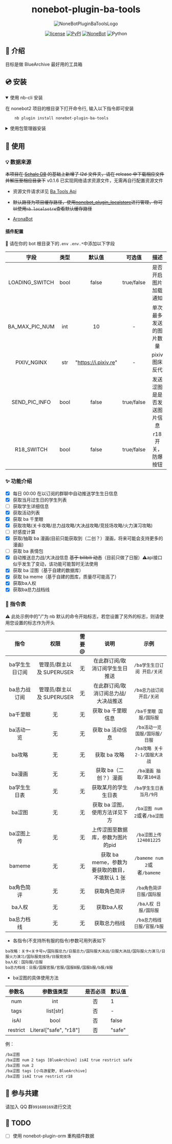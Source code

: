 <div align="center">

# nonebot-plugin-ba-tools

![NoneBotPluginBaToolsLogo](./logo.png)

[![license](https://img.shields.io/github/license/hanasa2023/nonebot-plugin-ba-tools.svg)](./LICENSE)
[![PyPI](https://img.shields.io/pypi/v/nonebot-plugin-ba-tools.svg)](https://pypi.python.org/pypi/nonebot-plugin-ba-tools)
[![NoneBot](https://img.shields.io/badge/nonebot-2.3.0+-red.svg)](https://nonebot.dev)
![Python](https://img.shields.io/badge/python-3.9+-blue.svg)

</div>

## 📖 介绍

目标是做 BlueArchive 最好用的工具箱

## 💿 安装

<details open>
<summary>使用 nb-cli 安装</summary>

在 nonebot2 项目的根目录下打开命令行, 输入以下指令即可安装

```sh
    nb plugin install nonebot-plugin-ba-tools
```

</details>

<details>
<summary>使用包管理器安装</summary>

在 nonebot2 项目的插件目录下, 打开命令行, 根据你使用的包管理器, 输入相应的安装命令

<details>
<summary>pip</summary>

```sh
  pip install nonebot-plugin-ba-tools
```

</details>

打开 nonebot2 项目根目录下的 `pyproject.toml` 文件, 在 `[tool.nonebot]` 部分追加写入

```python
    plugins = ["nonebot_plugin_ba_tools"]
```

</details>

## 🎉 使用

### 💡 数据来源

~~本项目在 [Schale DB](https://github.com/SchaleDB/SchaleDB) 的基础上新增了 l2d 文件夹，请在 release 中下载相应文件并解压至相应目录下~~ v0.1.6 已实现网络请求资源文件，无需再自行配置资源文件

- 资源文件请求详见 [Ba Tools Api](https://api.hanasaki.tech)

- ~~默认路径为项目缓存路径，使用[nonebot_plugin_localstore](https://github.com/nonebot/plugin-localstore)进行管理，你可以使用`nb localsotre`查看默认缓存路径~~

- [AronaBot](https://tutorial.arona.diyigemt.com/home)

#### 插件配置

🔧 请在你的 bot 根目录下的`.env` `.env.*`中添加以下字段

|      字段      | 类型 |        默认值        |   可选值   |            描述            |
| :------------: | :--: | :------------------: | :--------: | :------------------------: |
| LOADING_SWITCH | bool |        false         | true/false |    是否开启图片加载通知    |
| BA_MAX_PIC_NUM | int  |          10          |     -      |   单次最多发送的图片数量   |
|  PIXIV_NGINX   | str  | "https://i.pixiv.re" |     -      |       pixiv图床反代        |
| SEND_PIC_INFO  | bool |        false         | true/false | 发送涩图是是否发送图片信息 |
|   R18_SWITCH   | bool |        false         | true/false |     r18开关，防爆按钮      |

### ✨ 功能介绍

- [x] 每日 00:00 在以订阅的群聊中自动推送学生生日信息
- [x] 获取当月过生日的学生列表
- [ ] 获取学生详细信息
- [x] 获取活动列表
- [x] 获取 ba 千里眼
- [x] 获取攻略(关卡攻略/总力战攻略/大决战攻略/竞技场攻略/火力演习攻略)
- [ ] 好感度计算
- [x] 获取/抽取 ba 漫画(目前只能获取到（二创？）漫画，将来可能会支持更多的漫画)
- [ ] 获取 ba 表情包
- [x] 自动推送总力战/大决战信息 ~~基于 bilibili 动态~~（目前只做了日服）⚠️api接口似乎发生了变动，该功能可能暂时无法使用
- [x] 获取 ba 涩图（基于自建的数据库）
- [x] 获取 ba meme（基于自建的图库，质量尽可能高了）
- [x] 获取ba人权
- [x] 获取ba总力战档线

### 🤖 指令表

⚠️ 此处示例中的"/"为 nb 默认的命令开始标志，若您设置了另外的标志，则请使用您设置的标志作为开头

|       指令       |           权限            | 需要@ |                      说明                       |              示例              |
| :--------------: | :-----------------------: | :---: | :---------------------------------------------: | :----------------------------: |
|  ba学生生日订阅  | 管理员/群主以及 SUPERUSER |  无   |         在此群订阅/取消订阅学生生日推送         |  `/ba学生生日订阅 开启/关闭`   |
|   ba总力战订阅   | 管理员/群主以及 SUPERUSER |  无   |      在此群订阅/取消订阅总力战/大决战推送       |   `/ba总力战订阅 开启/关闭`    |
|     ba千里眼     |            无             |  无   |               获取 ba 千里眼信息                |    `/ba千里眼 国服/国际服`     |
|    ba活动一览    |            无             |  无   |                获取 ba 活动信息                 | `/ba活动一览 国服/国际服/日服` |
|      ba攻略      |            无             |  无   |                  获取 ba 攻略                   |  `/ba攻略 关卡2-1/国服大决战`  |
|      ba漫画      |            无             |  无   |              获取 ba（二创？）漫画              |     `/ba漫画 抽取/第104话`     |
|   ba学生生日表   |            无             |  无   |              获取某月的学生生日表               |    `/ba学生生日表 当月/9月`    |
|      ba涩图      |            无             |  无   |         获取 ba 涩图，使用方法详见下方          |  `/ba涩图 num 2`或者`/ba涩图`  |
| ba涩图上传 <pid> |            无             |  无   |        上传涩图至数据库，参数为图片的pid        |    `/ba涩图上传 124081225`     |
|      bameme      |            无             |  无   | 获取 ba meme，参数为要获取的数目，不填默认 1 张 |  `/bameme num 2`或者`/bameme`  |
|    ba角色简评    |            无             |  无   |                  获取角色简评                   |   `/ba角色简评 日服/国际服`    |
|      ba人权      |            无             |  无   |                   获取ba人权                    |     `/ba人权 日服/国际服`      |
|    ba总力档线    |            无             |  无   |                  获取总力档线                   |  `/ba总力档线 日服/官服/b服`   |

- 各指令(不支持所有服的指令)参数可用列表如下

```
ba攻略：关卡<关卡号>/国际服总力/日服总力/国际服大决战/日服大决战/国际服火力演习/日服火力演习/国际服竞技场/日服竞技场
ba人权：国际服/日服
ba总力档线：日服/国服官服/官服/国服B服/国服b服/b服/B服
```

- ba涩图的具体使用方法

|  参数名  |       参数值类型       | 是否必须 | 默认值 |
| :------: | :--------------------: | :------: | :----- |
|   num    |          int           |    否    | 1      |
|   tags   |       list[str]        |    否    | -      |
|   isAI   |          bool          |    否    | false  |
| restrict | Literal["safe", "r18"] |    否    | "safe" |

例：

```
/ba涩图
/ba涩图 num 2 tags [BlueArchive] isAI true restrict safe
/ba涩图 num 2
/ba涩图 tags [小鸟游星野, BlueArchive]
/ba涩图 isAI true restrict r18
```

## 👥 参与共建

请加入 QQ 群`991680169`进行交流

## 🚩 TODO

- [ ] 使用 nonebot-plugin-orm 重构插件数据
